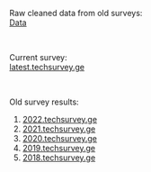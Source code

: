 Raw cleaned data from old surveys:  
[Data](https://github.com/bumbeishvili/tech-survey-data)


<br/>

Current survey:  
[latest.techsurvey.ge](https://latest.techsurvey.ge)

<br/>

Old survey results:  
1. [2022.techsurvey.ge](https://2022.techsurvey.ge)  
1. [2021.techsurvey.ge](https://2021.techsurvey.ge)  
1. [2020.techsurvey.ge](https://2020.techsurvey.ge)  
1. [2019.techsurvey.ge](https://2019.techsurvey.ge)  
1. [2018.techsurvey.ge](https://2018.techsurvey.ge)  

<br/>

